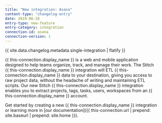 ```yaml
---
title: "New integration: Asana"
content-type: "changelog-entry"
date: 2019-06-26
entry-type: new-feature
entry-category: integration
connection-id: asana
connection-version: 1
---
```

{{ site.data.changelog.metadata.single-integration | flatify }}

{{ this-connection.display_name }} is a web and mobile application designed to help teams organize, track, and manage their work. The Stitch {{ this-connection.display_name }} integration will ETL {{ this-connection.display_name }} data to your destination, giving you access to raw project data, without the headache of writing and maintaining ETL scripts. Our new Stitch {{ this-connection.display_name }} integration enables you to extract projects, tags, tasks, users, workspaces from an {{ this-connection.display_name }} account.

Get started by creating a new {{ this-connection.display_name }} integration or learning more in [our documentation]({{ this-connection.url | prepend: site.baseurl | prepend: site.home }}).